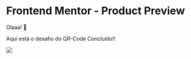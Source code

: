 # Frontend Mentor - Product Preview

Olaaa! 👋

Aqui está o desafio do QR-Code Concluído!!

<img src="https://media.discordapp.net/attachments/1033494131995054112/1041048715571499028/2022-11-12.png?width=676&height=473">
